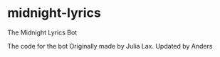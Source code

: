# midnight-lyrics
The Midnight Lyrics Bot

The code for the bot 
Originally made by Julia Lax. Updated by Anders
